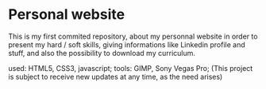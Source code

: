 # Personal website
 This is my first commited repository, about my personnal website in order to present my hard / soft skills, giving informations like Linkedin profile and stuff, and also the possibility to download my curriculum.

used: HTML5, CSS3, javascript;
tools: GIMP, Sony Vegas Pro;
 (This project is subject to receive new updates at any time, as the need arises)